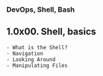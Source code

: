 ### DevOps, Shell, Bash
## 1.0x00. Shell, basics
    - What is the Shell?
    - Navigation
    - Looking Around
    - Manipulating Files